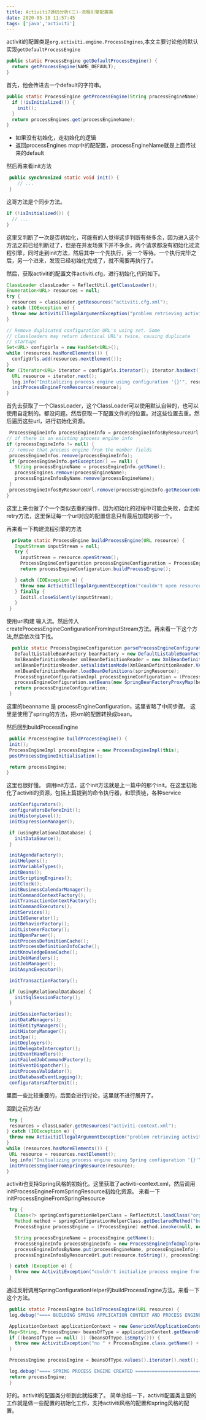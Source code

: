 ```yaml
---
title: Activiti7源码分析(三)-流程引擎配置类
date: 2020-05-18 11:57:45
tags: ['java','activiti']
---
```


activiti的配置类是`org.activiti.engine.ProcessEngines`,本文主要讨论他的默认实现`getDefaultProcessEngine`

```java
public static ProcessEngine getDefaultProcessEngine() {
  return getProcessEngine(NAME_DEFAULT);
}
```
首先，他会传进去一个default的字符串。

```java
public static ProcessEngine getProcessEngine(String processEngineName) {
  if (!isInitialized()) {
    init();
  }
  return processEngines.get(processEngineName);
}
```
- 如果没有初始化，走初始化的逻辑
- 返回processEngines map中的配配置，processEngineName就是上面传过来的default

然后再来看init方法
```java
 public synchronized static void init() {
    // ...
 }
```
这哥方法是个同步方法。

```java
if (!isInitialized()) {
  // ...
}

```
这里又判断了一次是否初始化，可能有的人觉得这步判断有些多余，因为进入这个方法之前已经判断过了，但是在并发场景下并不多余，两个请求都没有初始化过流程引擎，同时走到init方法，然后其中一个先执行，另一个等待。一个执行完毕之后，另一个进来，发现已经初始化完成了，就不需要再执行了。

然后，获取activiti的配置文件activiti.cfg，进行初始化,代码如下。
```java
ClassLoader classLoader = ReflectUtil.getClassLoader();
Enumeration<URL> resources = null;
try {
  resources = classLoader.getResources("activiti.cfg.xml");
} catch (IOException e) {
  throw new ActivitiIllegalArgumentException("problem retrieving activiti.cfg.xml resources on the classpath: " + System.getProperty("java.class.path"), e);
}

// Remove duplicated configuration URL's using set. Some
// classloaders may return identical URL's twice, causing duplicate
// startups
Set<URL> configUrls = new HashSet<URL>();
while (resources.hasMoreElements()) {
  configUrls.add(resources.nextElement());
}
for (Iterator<URL> iterator = configUrls.iterator(); iterator.hasNext();) {
  URL resource = iterator.next();
  log.info("Initializing process engine using configuration '{}'", resource.toString());
  initProcessEngineFromResource(resource);
}
```
首先去获取了一个ClassLoader，这个ClassLoader可以使用默认自带的，也可以使用自定制的。都没问题。然后获取一下配置文件的的位置。对这些位置去重。然后遍历这些url，进行初始化资源。

 ```java
  ProcessEngineInfo processEngineInfo = processEngineInfosByResourceUrl.get(resourceUrl.toString());
// if there is an existing process engine info
if (processEngineInfo != null) {
  // remove that process engine from the member fields
  processEngineInfos.remove(processEngineInfo);
  if (processEngineInfo.getException() == null) {
    String processEngineName = processEngineInfo.getName();
    processEngines.remove(processEngineName);
    processEngineInfosByName.remove(processEngineName);
  }
  processEngineInfosByResourceUrl.remove(processEngineInfo.getResourceUrl());
}
 ```
 这里上来也做了个一个类似去重的操作，因为初始化的过程中可能会失败，会走如 retry方法，这里保证每一个url对应的配置信息只有最后加载的那一个。

 再来看一下构建流程引擎的方法
 ```java
   private static ProcessEngine buildProcessEngine(URL resource) {
    InputStream inputStream = null;
    try {
      inputStream = resource.openStream();
      ProcessEngineConfiguration processEngineConfiguration = ProcessEngineConfiguration.createProcessEngineConfigurationFromInputStream(inputStream);
      return processEngineConfiguration.buildProcessEngine();

    } catch (IOException e) {
      throw new ActivitiIllegalArgumentException("couldn't open resource stream: " + e.getMessage(), e);
    } finally {
      IoUtil.closeSilently(inputStream);
    }
  }
 ```
 使用url构建 输入流。然后传入createProcessEngineConfigurationFromInputStream方法。再来看一下这个方法,然后依次往下找。
 ```java
   public static ProcessEngineConfiguration parseProcessEngineConfiguration(Resource springResource, String beanName) {
    DefaultListableBeanFactory beanFactory = new DefaultListableBeanFactory();
    XmlBeanDefinitionReader xmlBeanDefinitionReader = new XmlBeanDefinitionReader(beanFactory);
    xmlBeanDefinitionReader.setValidationMode(XmlBeanDefinitionReader.VALIDATION_XSD);
    xmlBeanDefinitionReader.loadBeanDefinitions(springResource);
    ProcessEngineConfigurationImpl processEngineConfiguration = (ProcessEngineConfigurationImpl) beanFactory.getBean(beanName);
    processEngineConfiguration.setBeans(new SpringBeanFactoryProxyMap(beanFactory));
    return processEngineConfiguration;
  }
 ```
 这里的beanname 是 processEngineConfiguration，这里省略了中间步骤。
 这里是使用了spring的方法，把xml的配置转换成bean。

 然后回到buildProcessEngine
 ```java
  public ProcessEngine buildProcessEngine() {
  init();
  ProcessEngineImpl processEngine = new ProcessEngineImpl(this);
  postProcessEngineInitialisation();

  return processEngine;
}
 ```
 这里也很好懂。
 调用init方法，这个init方法就是上一篇中的那个init。在这里初始化了activiti的资源，包括上篇提到的命令执行器，和职责链，各种service 
 ```java
  initConfigurators();
  configuratorsBeforeInit();
  initHistoryLevel();
  initExpressionManager();

  if (usingRelationalDatabase) {
    initDataSource();
  }

  initAgendaFactory();
  initHelpers();
  initVariableTypes();
  initBeans();
  initScriptingEngines();
  initClock();
  initBusinessCalendarManager();
  initCommandContextFactory();
  initTransactionContextFactory();
  initCommandExecutors();
  initServices();
  initIdGenerator();
  initBehaviorFactory();
  initListenerFactory();
  initBpmnParser();
  initProcessDefinitionCache();
  initProcessDefinitionInfoCache();
  initKnowledgeBaseCache();
  initJobHandlers();
  initJobManager();
  initAsyncExecutor();

  initTransactionFactory();

  if (usingRelationalDatabase) {
    initSqlSessionFactory();
  }

  initSessionFactories();
  initDataManagers();
  initEntityManagers();
  initHistoryManager();
  initJpa();
  initDeployers();
  initDelegateInterceptor();
  initEventHandlers();
  initFailedJobCommandFactory();
  initEventDispatcher();
  initProcessValidator();
  initDatabaseEventLogging();
  configuratorsAfterInit();
 ```
 里面一些比较重要的，后面会进行讨论，这里就不进行展开了。
 
 回到之前方法/
 ```java
  try {
  resources = classLoader.getResources("activiti-context.xml");
} catch (IOException e) {
  throw new ActivitiIllegalArgumentException("problem retrieving activiti-context.xml resources on the classpath: " + System.getProperty("java.class.path"), e);
}
while (resources.hasMoreElements()) {
  URL resource = resources.nextElement();
  log.info("Initializing process engine using Spring configuration '{}'", resource.toString());
  initProcessEngineFromSpringResource(resource);
}

 ```
 activiti也支持Spring风格的初始化。这里获取了activiti-context.xml，然后调用initProcessEngineFromSpringResource初始化资源。
 来看一下initProcessEngineFromSpringResource
 ```java
  try {
    Class<?> springConfigurationHelperClass = ReflectUtil.loadClass("org.activiti.spring.SpringConfigurationHelper");
    Method method = springConfigurationHelperClass.getDeclaredMethod("buildProcessEngine", new Class<?>[] { URL.class });
    ProcessEngine processEngine = (ProcessEngine) method.invoke(null, new Object[] { resource });

    String processEngineName = processEngine.getName();
    ProcessEngineInfo processEngineInfo = new ProcessEngineInfoImpl(processEngineName, resource.toString(), null);
    processEngineInfosByName.put(processEngineName, processEngineInfo);
    processEngineInfosByResourceUrl.put(resource.toString(), processEngineInfo);

  } catch (Exception e) {
    throw new ActivitiException("couldn't initialize process engine from spring configuration resource " + resource.toString() + ": " + e.getMessage(), e);
  }
 ```
 通过反射调用SpringConfigurationHelper的buildProcessEngine方法。来看一下这个方法。
 ```java
  public static ProcessEngine buildProcessEngine(URL resource) {
  log.debug("==== BUILDING SPRING APPLICATION CONTEXT AND PROCESS ENGINE =========================================");

  ApplicationContext applicationContext = new GenericXmlApplicationContext(new UrlResource(resource));
  Map<String, ProcessEngine> beansOfType = applicationContext.getBeansOfType(ProcessEngine.class);
  if ((beansOfType == null) || (beansOfType.isEmpty())) {
    throw new ActivitiException("no " + ProcessEngine.class.getName() + " defined in the application context " + resource.toString());
  }

  ProcessEngine processEngine = beansOfType.values().iterator().next();

  log.debug("==== SPRING PROCESS ENGINE CREATED ==================================================================");
  return processEngine;
  }
 ```
 好的。activiti的配置类分析到此就结束了。
 简单总结一下，activiti配置类主要的工作就是做一些配置的初始化工作，支持activiti风格的配置和spring风格的配置。